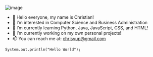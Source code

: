 ![image](https://user-images.githubusercontent.com/104484543/173001087-d7005530-0827-42ce-98cd-ac201aeaa0ac.png)

- 👋 Hello everyone, my name is Christian!
- 👀 I’m interested in Computer Science and Business Administration
- 🌱 I’m currently learning Python, Java, JavaScript, CSS, and HTML!
- 💞️ I’m currently working on my own personal projects!
- 📫 You can reach me at: chrisvup@gmail.com

<!---
christianvphan/christianvphan is a ✨ special ✨ repository because its `README.md` (this file) appears on your GitHub profile.
You can click the Preview link to take a look at your changes.
--->

```
System.out.println("Hello World");
```
